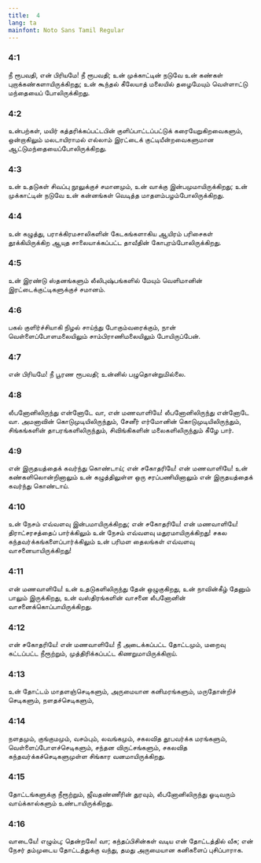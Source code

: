 ```yaml
---
title:  4
lang: ta
mainfont: Noto Sans Tamil Regular
---
```


###  4:1

நீ ரூபவதி, என் பிரியமே! நீ ரூபவதி; உன் முக்காட்டின் நடுவே உன் கண்கள் புறாக்கண்களாயிருக்கிறது; உன் கூந்தல் கீலேயாத் மலையில் தழைமேயும் வெள்ளாட்டு மந்தையைப் போலிருக்கிறது.

###  4:2

உன்பற்கள், மயிர் கத்தரிக்கப்பட்டபின் குளிப்பாட்டப்பட்டுக் கரையேறுகிறவைகளும், ஒன்றாகிலும் மலடாயிராமல் எல்லாம் இரட்டைக் குட்டியீன்றவைகளுமான ஆட்டுமந்தையைப்போலிருக்கிறது.

###  4:3

உன் உதடுகள் சிவப்பு நூலுக்குச் சமானமும், உன் வாக்கு இன்பமுமாயிருக்கிறது; உன் முக்காட்டின் நடுவே உன் கன்னங்கள் வெடித்த மாதளம்பழம்போலிருக்கிறது.

###  4:4

உன் கழுத்து, பராக்கிரமசாலிகளின் கேடகங்களாகிய ஆயிரம் பரிசைகள் தூக்கியிருக்கிற ஆயுத சாலையாக்கப்பட்ட தாவீதின் கோபுரம்போலிருக்கிறது.

###  4:5

உன் இரண்டு ஸ்தனங்களும் லீலிபுஷ்பங்களில் மேயும் வெளிமானின் இரட்டைக்குட்டிகளுக்குச் சமானம்.

###  4:6

பகல் குளிர்ச்சியாகி நிழல் சாய்ந்து போகும்வரைக்கும், நான் வெள்ளைப்போளமலையிலும் சாம்பிராணிமலையிலும் போயிருப்பேன்.

###  4:7

என் பிரியமே! நீ பூரண ரூபவதி; உன்னில் பழுதொன்றுமில்லை.

###  4:8

லீபனோனிலிருந்து என்னோடே வா, என் மணவாளியே! லீபனோனிலிருந்து என்னோடே வா. அமனாவின் கொடுமுடியிலிருந்தும், சேனீர் எர்மோனின் கொடுமுடியிலிருந்தும், சிங்கங்களின் தாபரங்களிலிருந்தும், சிவிங்கிகளின் மலைகளிலிருந்தும் கீழே பார்.

###  4:9

என் இருதயத்தைக் கவர்ந்து கொண்டாய்; என் சகோதரியே! என் மணவாளியே! உன் கண்களிலொன்றினாலும் உன் கழுத்திலுள்ள ஒரு சரப்பணியினாலும் என் இருதயத்தைக் கவர்ந்து கொண்டாய்.

###  4:10

உன் நேசம் எவ்வளவு இன்பமாயிருக்கிறது; என் சகோதரியே! என் மணவாளியே! திராட்சரசத்தைப் பார்க்கிலும் உன் நேசம் எவ்வளவு மதுரமாயிருக்கிறது! சகல கந்தவர்க்கங்களைப்பார்க்கிலும் உன் பரிமள தைலங்கள் எவ்வளவு வாசனையாயிருக்கிறது!

###  4:11

என் மணவாளியே! உன் உதடுகளிலிருந்து தேன் ஒழுகுகிறது, உன் நாவின்கீழ் தேனும் பாலும் இருக்கிறது, உன் வஸ்திரங்களின் வாசனை லீபனோனின் வாசனைக்கொப்பாயிருக்கிறது.

###  4:12

என் சகோதரியே! என் மணவாளியே! நீ அடைக்கப்பட்ட தோட்டமும், மறைவு கட்டப்பட்ட நீரூற்றும், முத்திரிக்கப்பட்ட கிணறுமாயிருக்கிறாய்.

###  4:13

உன் தோட்டம் மாதளஞ்செடிகளும், அருமையான கனிமரங்களும், மருதோன்றிச் செடிகளும், நளதச்செடிகளும்,

###  4:14

நளதமும், குங்குமமும், வசம்பும், லவங்கமும், சகலவித தூபவர்க்க மரங்களும், வெள்ளைப்போளச்செடிகளும், சந்தன விருட்சங்களும், சகலவித கந்தவர்க்கச்செடிகளுமுள்ள சிங்கார வனமாயிருக்கிறது.

###  4:15

தோட்டங்களுக்கு நீரூற்றும், ஜீவதண்ணீரின் துரவும், லீபனோனிலிருந்து ஓடிவரும் வாய்க்கால்களும் உண்டாயிருக்கிறது.

###  4:16

வாடையே! எழும்பு; தென்றலே! வா; கந்தப்பிசின்கள் வடிய என் தோட்டத்தில் வீசு; என் நேசர் தம்முடைய தோட்டத்துக்கு வந்து, தமது அருமையான கனிகளைப் புசிப்பாராக.

